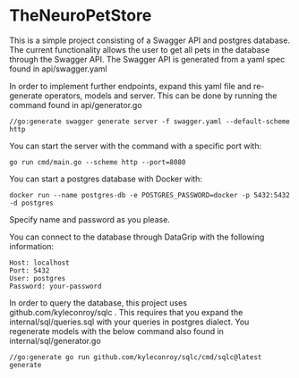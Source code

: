 # TheNeuroPetStore

This is a simple project consisting of a Swagger API and postgres database. 
The current functionality allows the user to get all pets in the database through the Swagger API. The Swagger API is generated from a yaml spec found in api/swagger.yaml

In order to implement further endpoints, expand this yaml file and re-generate operators, models and server.
This can be done by running the command found in api/generator.go

```
//go:generate swagger generate server -f swagger.yaml --default-scheme http
```

You can start the server with the command with a specific port with:

```
go run cmd/main.go --scheme http --port=8080
```

You can start a postgres database with Docker with:

```
docker run --name postgres-db -e POSTGRES_PASSWORD=docker -p 5432:5432 -d postgres
```

Specify name and password as you please.

You can connect to the database through DataGrip with the following information:

```
Host: localhost
Port: 5432
User: postgres
Password: your-password
```

In order to query the database, this project uses github.com/kyleconroy/sqlc .
This requires that you expand the internal/sql/queries.sql with your queries in postgres dialect.
You regenerate models with the below command also found in internal/sql/generator.go

```
//go:generate go run github.com/kyleconroy/sqlc/cmd/sqlc@latest generate
```